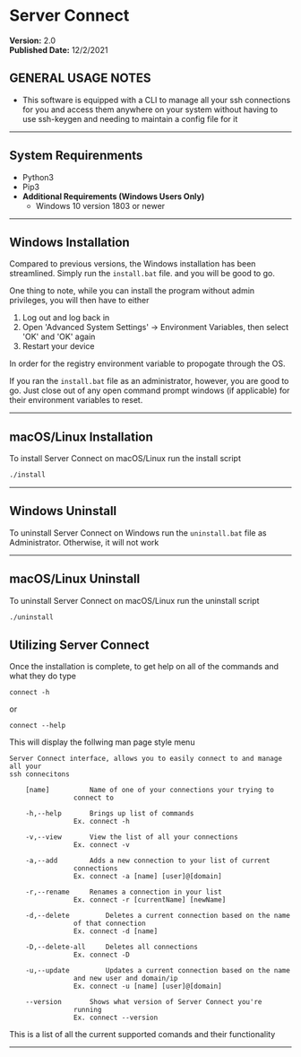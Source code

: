 # Server Connect
**Version:** 2.0<br />
**Published Date:** 12/2/2021

GENERAL USAGE NOTES
----------------------
- This software is equipped with a CLI to manage all your ssh connections for you
and access them anywhere on your system without having to use ssh-keygen and needing to
maintain a config file for it

---------

System Requirenments 
----------
- Python3
- Pip3
- **Additional Requirements (Windows Users Only)**
  - Windows 10 version 1803 or newer
________

Windows Installation
----------
Compared to previous versions, the Windows installation has been streamlined.
Simply run the ```install.bat``` file. and you will be good to go.

One thing to note, while you can install the program without admin privileges, you will
then have to either

1. Log out and log back in
2. Open 'Advanced System Settings' -> Environment Variables, then select 'OK' and 'OK' again
3. Restart your device

In order for the registry environment variable to propogate through the OS.

If you ran the ```install.bat``` file as an administrator, however, you are good to go.
Just close out of any open command prompt windows (if applicable) for their environment 
variables to reset.

______

macOS/Linux Installation
------------------------

To install Server Connect on macOS/Linux run the install script
```bash
./install
```

------------------------

Windows Uninstall
----------
To uninstall Server Connect on Windows run the ```uninstall.bat``` file as 
Administrator. Otherwise, it will not work 

______

macOS/Linux Uninstall
------------------------

To uninstall Server Connect on macOS/Linux run the uninstall script
```bash
./uninstall
```

Utilizing Server Connect
----------------------

Once the installation is complete, to get help on all of the commands and what they 
do type 

	connect -h

or

	connect --help

This will display the follwing man page style menu
```
Server Connect interface, allows you to easily connect to and manage all your 
ssh connecitons

	[name] 			Name of one of your connections your trying to
				connect to

	-h,--help		Brings up list of commands
				Ex. connect -h

	-v,--view		View the list of all your connections
				Ex. connect -v

	-a,--add 		Adds a new connection to your list of current 
				connections
				Ex. connect -a [name] [user]@[domain]

	-r,--rename		Renames a connection in your list
				Ex. connect -r [currentName] [newName]

	-d,--delete 		Deletes a current connection based on the name 
				of that connection
				Ex. connect -d [name]
	
	-D,--delete-all		Deletes all connections
				Ex. connect -D

	-u,--update 		Updates a current connection based on the name 
				and new user and domain/ip
				Ex. connect -u [name] [user]@[domain]
				
	--version		Shows what version of Server Connect you're
				running
				Ex. connect --version	
```
This is a list of all the current supported comands and their functionality
________
